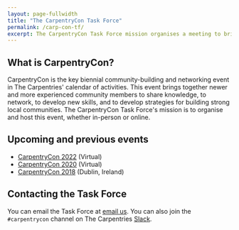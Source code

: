 ```yaml
---
layout: page-fullwidth
title: "The CarpentryCon Task Force"
permalink: /carp-con-tf/
excerpt: The CarpentryCon Task Force mission organises a meeting to bring together members of the global Carpentries community.
---
```



## What is CarpentryCon?

CarpentryCon is the key biennial community-building and networking event in The Carpentries' calendar of activities. This event brings together newer and more experienced community members to share knowledge, to network, to develop new skills, and to develop strategies for building strong local communities.  The CarpentryCon Task Force's mission is to organise and host this event, whether in-person or online. 

## Upcoming and previous events

* [CarpentryCon 2022](https://2022.carpentrycon.org/) (Virtual)
* [CarpentryCon 2020](https://2020.carpentrycon.org/) (Virtual)
* [CarpentryCon 2018](https://2018.carpentrycon.org/) (Dublin, Ireland)

## Contacting the Task Force

You can email the Task Force at [email us](mailto:{{site.carpentrycon_contact}}). You can also join the `#carpentrycon` channel on The Carpentries [Slack](https://swc-slack-invite.herokuapp.com/). 

